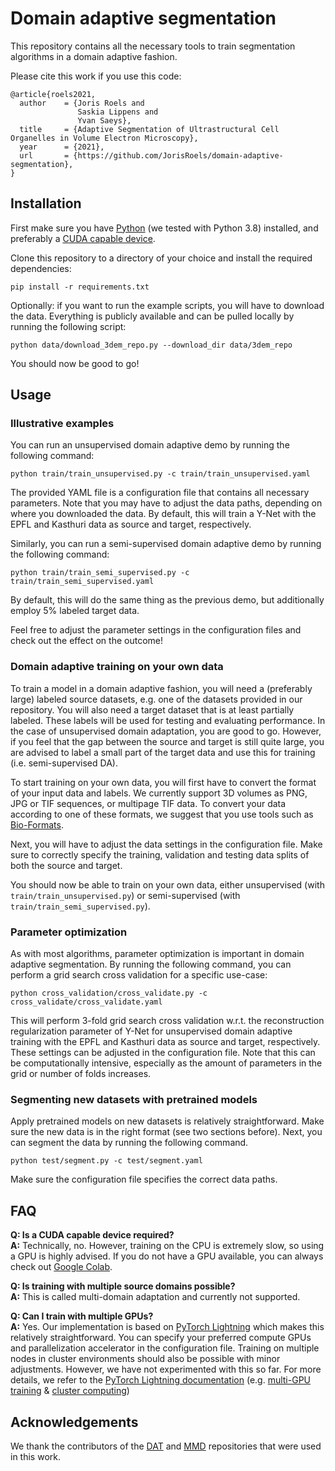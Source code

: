 # Domain adaptive segmentation

This repository contains all the necessary tools to train segmentation algorithms in a domain adaptive fashion.

Please cite this work if you use this code: 
```
@article{roels2021,
  author    = {Joris Roels and
               Saskia Lippens and
               Yvan Saeys},
  title     = {Adaptive Segmentation of Ultrastructural Cell Organelles in Volume Electron Microscopy},
  year      = {2021},
  url       = {https://github.com/JorisRoels/domain-adaptive-segmentation},
}
```

## Installation
First make sure you have [Python](https://www.python.org/) (we tested with Python 3.8) installed, and preferably a [CUDA capable device](https://developer.nvidia.com/cuda-gpus). 

Clone this repository to a directory of your choice and install the required dependencies: 
```
pip install -r requirements.txt
```

Optionally: if you want to run the example scripts, you will have to download the data. Everything is publicly available and can be pulled locally by running the following script: 
```
python data/download_3dem_repo.py --download_dir data/3dem_repo
```

You should now be good to go! 

## Usage

### Illustrative examples
You can run an unsupervised domain adaptive demo by running the following command: 
```
python train/train_unsupervised.py -c train/train_unsupervised.yaml
```
The provided YAML file is a configuration file that contains all necessary parameters. Note that you may have to adjust the data paths, depending on where you downloaded the data. By default, this will train a Y-Net with the EPFL and Kasthuri data as source and target, respectively. 

Similarly, you can run a semi-supervised domain adaptive demo by running the following command: 
```
python train/train_semi_supervised.py -c train/train_semi_supervised.yaml
```
By default, this will do the same thing as the previous demo, but additionally employ 5% labeled target data. 

Feel free to adjust the parameter settings in the configuration files and check out the effect on the outcome! 

### Domain adaptive training on your own data
To train a model in a domain adaptive fashion, you will need a (preferably large) labeled source datasets, e.g. one of the datasets provided in our repository. You will also need a target dataset that is at least partially labeled. These labels will be used for testing and evaluating performance. In the case of unsupervised domain adaptation, you are good to go. However, if you feel that the gap between the source and target is still quite large, you are advised to label a small part of the target data and use this for training (i.e. semi-supervised DA). 

To start training on your own data, you will first have to convert the format of your input data and labels. We currently support 3D volumes as PNG, JPG or TIF sequences, or multipage TIF data. To convert your data according to one of these formats, we suggest that you use tools such as [Bio-Formats](https://www.openmicroscopy.org/bio-formats/). 

Next, you will have to adjust the data settings in the configuration file. Make sure to correctly specify the training, validation and testing data splits of both the source and target. 

You should now be able to train on your own data, either unsupervised (with `train/train_unsupervised.py`) or semi-supervised (with `train/train_semi_supervised.py`). 

### Parameter optimization
As with most algorithms, parameter optimization is important in domain adaptive segmentation. By running the following command, you can perform a grid search cross validation for a specific use-case: 
```
python cross_validation/cross_validate.py -c cross_validate/cross_validate.yaml
```
This will perform 3-fold grid search cross validation w.r.t. the reconstruction regularization parameter of Y-Net for unsupervised domain adaptive training with the EPFL and Kasthuri data as source and target, respectively. These settings can be adjusted in the configuration file. Note that this can be computationally intensive, especially as the amount of parameters in the grid or number of folds increases. 

### Segmenting new datasets with pretrained models
Apply pretrained models on new datasets is relatively straightforward. Make sure the new data is in the right format (see two sections before). Next, you can segment the data by running the following command. 
```
python test/segment.py -c test/segment.yaml
```
Make sure the configuration file specifies the correct data paths. 

## FAQ
**Q: Is a CUDA capable device required?**    
**A:** Technically, no. However, training on the CPU is extremely slow, so using a GPU is highly advised. If you do not have a GPU available, you can always check out [Google Colab](https://colab.research.google.com/). 

**Q: Is training with multiple source domains possible?**    
**A:** This is called multi-domain adaptation and currently not supported. 

**Q: Can I train with multiple GPUs?**    
**A:** Yes. Our implementation is based on [PyTorch Lightning](https://www.pytorchlightning.ai/) which makes this relatively straightforward. You can specify your preferred compute GPUs and parallelization accelerator in the configuration file. Training on multiple nodes in cluster environments should also be possible with minor adjustments. However, we have not experimented with this so far. For more details, we refer to the [PyTorch Lightning documentation](https://pytorch-lightning.readthedocs.io/en/latest/) (e.g. [multi-GPU training](https://pytorch-lightning.readthedocs.io/en/latest/advanced/multi_gpu.html) & [cluster computing](https://pytorch-lightning.readthedocs.io/en/latest/clouds/slurm.html))



## Acknowledgements
We thank the contributors of the [DAT](https://github.com/fungtion/DANN) and [MMD](https://github.com/OctoberChang/MMD-GAN) repositories that were used in this work. 